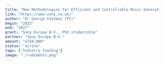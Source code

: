 ```yaml
---
title: "New Methodologies for Efficient and Controllable Music Generation"
link: "https://www.sony.co.uk/"
author: "Dr George Fazekas (PI)"
begin: "2023"
end: "2027"
grant: "Sony Europe B.V., PhD studentship"
partner: "Sony Europe B.V."
amount: "£150,000"
status: "active"
tags: ["Industry funding"]
image: "./rudiments.png"
---
```

